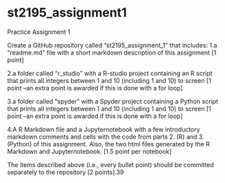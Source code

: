 # st2195_assignment1
Practice Assignment 1

Create a GitHub repository called “st2195_assignment_1” that includes:
1.a “readme.md” file with a short markdown description of this assignment [1 point]

2.a folder called “r_studio” with a R-studio project containing an R script that prints all integers between 1 and 10 (including 1 and 10) to screen [1 point –an extra point is awarded if this is done with a for loop]

3.a folder called “spyder” with a Spyder project containing a Python script that prints all integers between 1 and 10 (including 1 and 10) to screen [1 point –an extra point is awarded if this is done with a for loop]

4.A R Markdown file and a Jupyternotebook with a few introductory markdown comments and cells with the code from parts 2. (R) and 3. (Python) of this assignment. Also, the two html files generated by the R Markdown and Jupyternotebook. [1.5 point per notebook]

The items described above (i.e., every bullet point) should be committed separately to the repository [2 points].39
